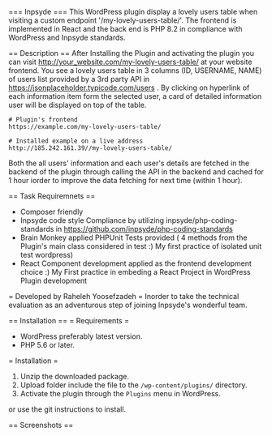 === Inpsyde ===
This WordPress plugin display a lovely users table when visiting a custom endpoint '/my-lovely-users-table/'.
The frontend is implemented in React and the back end is PHP 8.2 in compliance with WordPress and Inpsyde standards.

== Description ==
After Installing the Plugin  and activating the plugin you can visit http://your_website.com/my-lovely-users-table/ at your website frontend.
You see a lovely users table in 3 columns (ID, USERNAME, NAME) of users list provided by a 3rd party API in https://jsonplaceholder.typicode.com/users . 
By clicking on hyperlink of each information item form the selected user, a card of detailed information user will be displayed on top of the table.

	# Plugin's frontend
	https://example.com/my-lovely-users-table/

    # Installed example on a live address
    http://185.242.161.39//my-lovely-users-table/


Both the all users' information and each user's details are fetched in the backend of the plugin through calling the API in the backend and cached for 1 hour iorder to improve the data fetching for next time (within 1 hour).

== Task Requiremnets ==
* Composer friendly
* Inpsyde code style Compliance by utilizing inpsyde/php-coding-standards in https://github.com/inpsyde/php-coding-standards
* Brain Monkey applied PHPUnit Tests provided ( 4 methods from the Plugin's main class considered in test :)  My first practice of isolated unit test wordpress)
* React Component development applied as the frontend development choice :) My First practice in embeding a React Project in WordPress Plugin development


= Developed by Raheleh Yoosefzadeh =
Inorder to take the technical evaluation as an adventurous step of joining Inpsyde's wonderful team.


== Installation ==
= Requirements =
* WordPress preferably latest version.
* PHP 5.6 or later.

= Installation =
1. Unzip the downloaded package.
2. Upload folder include the file to the `/wp-content/plugins/` directory.
3. Activate the plugin through the `Plugins` menu in WordPress.

or use the git instructions to install.

== Screenshots ==

